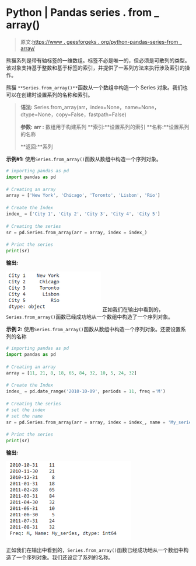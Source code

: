 # Python | Pandas series . from _ array()

> 原文:[https://www . geesforgeks . org/python-pandas-series-from _ array/](https://www.geeksforgeeks.org/python-pandas-series-from_array/)

熊猫系列是带有轴标签的一维数组。标签不必是唯一的，但必须是可散列的类型。该对象支持基于整数和基于标签的索引，并提供了一系列方法来执行涉及索引的操作。

熊猫 `**Series.from_array()**`函数从一个数组中构造一个 Series 对象。我们也可以在创建时设置系列的名称和索引。

> **语法:** Series.from_array(arr，index=None，name=None，dtype=None，copy=False，fastpath=False)
> 
> **参数:**
> **arr :** 数组用于构建系列
> **索引:**设置系列的索引
> **名称:**设置系列的名称
> 
> **返回:**系列

**示例#1:** 使用`Series.from_array()`函数从数组中构造一个序列对象。

```py
# importing pandas as pd
import pandas as pd

# Creating an array
array = ['New York', 'Chicago', 'Toronto', 'Lisbon', 'Rio']

# Create the Index
index_ = ['City 1', 'City 2', 'City 3', 'City 4', 'City 5'] 

# Creating the series
sr = pd.Series.from_array(arr = array, index = index_)

# Print the series
print(sr)
```

**输出:**

![](img/40a2625044c48a6b4c89d6e5519947e4.png)
正如我们在输出中看到的，`Series.from_array()`函数已经成功地从一个数组中构造了一个序列对象。

**示例 2:** 使用`Series.from_array()`函数从数组中构造一个序列对象。还要设置系列的名称

```py
# importing pandas as pd
import pandas as pd

# Creating an array
array = [11, 21, 8, 18, 65, 84, 32, 10, 5, 24, 32]

# Create the Index
index_ = pd.date_range('2010-10-09', periods = 11, freq ='M')

# Creating the series
# set the index
# set the name
sr = pd.Series.from_array(arr = array, index = index_, name = 'My_series')

# Print the series
print(sr)
```

**输出:**

![](img/618ffe4b5fc7f353911efb5a9aa67a46.png)

正如我们在输出中看到的，`Series.from_array()`函数已经成功地从一个数组中构造了一个序列对象。我们还设定了系列的名称。